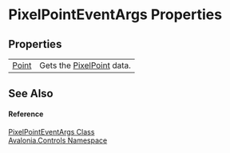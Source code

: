 # PixelPointEventArgs Properties




## Properties
<table>
<tr>
<td><a href="P_Avalonia_Controls_PixelPointEventArgs_Point">Point</a></td>
<td>Gets the <a href="T_Avalonia_PixelPoint">PixelPoint</a> data.</td>
</tr>
</table>

## See Also


#### Reference
<a href="T_Avalonia_Controls_PixelPointEventArgs">PixelPointEventArgs Class</a>  
<a href="N_Avalonia_Controls">Avalonia.Controls Namespace</a>  

